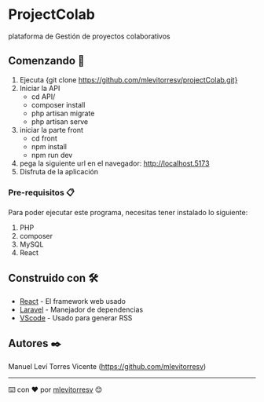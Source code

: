 # ProjectColab

plataforma de Gestión de proyectos colaborativos

## Comenzando 🚀

1. Ejecuta {git clone https://github.com/mlevitorresv/projectColab.git}
2. Iniciar la API
    - cd API/
    - composer install
    - php artisan migrate
    - php artisan serve
3. iniciar la parte front
    - cd front
    - npm install
    - npm run dev
4. pega la siguiente url en el navegador: http://localhost.5173
5. Disfruta de la aplicación


### Pre-requisitos 📋

Para poder ejecutar este programa, necesitas tener instalado lo siguiente:
1. PHP
2. composer
3. MySQL
4. React

## Construido con 🛠️

* [React](https://es.react.dev/) - El framework web usado
* [Laravel](https://laravel.com/) - Manejador de dependencias
* [VScode](https://code.visualstudio.com/) - Usado para generar RSS

## Autores ✒️

Manuel Leví Torres Vicente (https://github.com/mlevitorresv)

---
⌨️ con ❤️ por [mlevitorresv](https://github.com/mlevitorresv) 😊
